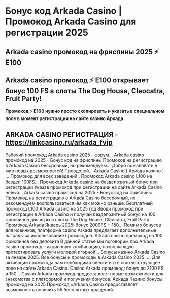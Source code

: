 # Бонус код Arkada Casino | Промокод Arkada Casino для регистрации 2025

## Arkada casino промокод на фриспины 2025 ⚡️ E100
## Arkada casino промокод ⚡️ E100 открывает бонус 100 FS в слоты The Dog House, Cleocatra, Fruit Party!
**Промокод ⚡️ E100 нужно просто скопировать и указать в специальном поле в момент регистрации на сайте казино Аркада.**

## ARKADA CASINO РЕГИСТРАЦИЯ - https://linkcasino.ru/arkada_fvip


Рабочий промокод Arkada casino 2025 - форум... Arkada casino промокод на 2025 - Бонус код на фриспины Промокод на регистрацию в Arkada Casino бессрочный, но рекомендуем...
Добро пожаловать в мир новых возможностей! Преодолей...
Arkada Casinо [ Аркада казино ]. ... Промокод для всех заведений:.
Промокод Arkada casino L100 на бездеп 100FS...
Промокод Arkada casino на бездепозитный бонус при регистрации Указав промокод при регистрации на сайте Arkada Casino новый...
Arkada casino промокод на 2025 - Бонус код на фриспины
Промокод на регистрацию в Arkada Casino бессрочный, но рекомендуем воспользоваться им как можно раньше.
Бесплатный промокод L100 Arkada casino на 2025 год
Вводи промокод при регистрации в Arkada Casino и получай бездепозитный бонус на 100 фриспинов для игры в слоты The Dog House, Cleocatra, Fruit Party.
Промокод Arkada Январь 2025: бонус 2000FS + 150...
Помимо бонусов для новичков, платформа casino Arkada предлагает дополнительные награды за использование промокодов.
Arkada casino промокод на 100 фриспинов без депозита
В данной статье мы поговорим про Arkada casino промокод – акционную комбинацию, позволяющую протестировать услуги молодой игорной...
Бонусы казино Arkada Casino за январь 2025.
Все бонусы и промокоды в Arkada Casino 2025. ... Для активации промокода вам необходимо ввести его в соответствующее поле на сайте Arkada Casino.
Casino Arkada промокод: бонус до 2100 FS и 150...
Casino Arkada промокод предоставляет новые возможности для знакомства с платформой и получения бонусов.
Аркада Казино бонусы: промокод на 2025 Промокод «Arkada Casino предоставляет возможность получить 55 бесплатных вращений.
